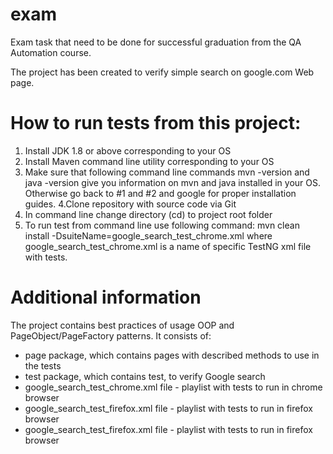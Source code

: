 # exam
Exam task that need to be done for successful graduation from the QA Automation course.

The project has been created to verify simple search on google.com Web page.

# How to run tests from this project:

1. Install JDK 1.8 or above corresponding to your OS
2. Install Maven command line utility corresponding to your OS
3. Make sure that following command line commands mvn -version and java -version give you information on mvn and java 
installed in your OS. Otherwise go back to #1 and #2 and google for proper installation guides.
4.Clone repository with source code via Git
5. In command line change directory (cd) to project root folder
6. To run test from command line use following command: mvn clean install -DsuiteName=google_search_test_chrome.xml 
where google_search_test_chrome.xml is a name of specific TestNG xml file with tests.

# Additional information

The project contains best practices of usage OOP and PageObject/PageFactory patterns. It consists of:
- page package, which contains pages with described methods to use in the tests
- test package, which contains test, to verify Google search 
- google_search_test_chrome.xml file - playlist with tests to run in chrome browser
- google_search_test_firefox.xml file - playlist with tests to run in firefox browser
- google_search_test_firefox.xml file - playlist with tests to run in firefox browser
